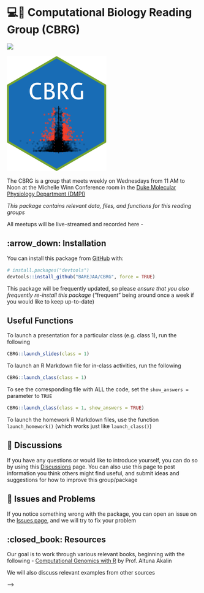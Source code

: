<!-- README.md is generated from README.Rmd. Please edit that file -->
<!-- For more info: https://usethis.r-lib.org/reference/use_readme_rmd.html -->

# :computer::pill: Computational Biology Reading Group (CBRG)

![](https://img.shields.io/badge/lifecycle-experimental-orange.svg)

<img src="inst/imgfile.png" height="300"/>

<!-- badges: start -->
<!-- badges: end -->

The CBRG is a group that meets weekly on Wednesdays from 11 AM to Noon
at the Michelle Winn Conference room in the [Duke Molecular Physiology
Department (DMPI)](https://dmpi.duke.edu)

*This package contains relevant data, files, and functions for this
reading groups*

All meetups will be live-streamed and recorded here -

## :arrow\_down: Installation

You can install this package from [GitHub](https://github.com/) with:

``` r
# install.packages("devtools")
devtools::install_github("BAREJAA/CBRG", force = TRUE)
```

This package will be frequently updated, so please *ensure that you also
frequently re-install this package* (“frequent” being around once a week
if you would like to keep up-to-date)

## Useful Functions

To launch a presentation for a particular class (e.g. class 1), run the
following

``` r
CBRG::launch_slides(class = 1)
```

To launch an R Markdown file for in-class activities, run the following

``` r
CBRG::launch_class(class = 1)
```

To see the corresponding file with ALL the code, set the
`show_answers =` parameter to `TRUE`

``` r
CBRG::launch_class(class = 1, show_answers = TRUE)
```

To launch the homework R Markdown files, use the function
`launch_homework()` (which works just like `launch_class()`)

## :mega: Discussions

If you have any questions or would like to introduce yourself, you can
do so by using this
[Discussions](https://github.com/BAREJAA/CBRG/discussions) page. You can
also use this page to post information you think others might find
useful, and submit ideas and suggestions for how to improve this
group/package

## :wrench: Issues and Problems

If you notice something wrong with the package, you can open an issue on
the [Issues page](https://github.com/BAREJAA/CBRG/issues), and we will
try to fix your problem

## :closed\_book: Resources

Our goal is to work through various relevant books, beginning with the
following - [Computational Genomics with
R](http://compgenomr.github.io/book/) by Prof. Altuna Akalin

We will also discuss relevant examples from other sources

<!-- Useful info below -->
<!-- ## Example -->
<!-- This is a basic example which shows you how to solve a common problem: -->
<!-- ```{r example} -->
<!-- library(CBRG) -->
<!-- ## basic example code -->
<!-- ``` -->
<!-- What is special about using `README.Rmd` instead of just `README.md`? You can include R chunks like so: -->
<!-- ```{r cars} -->
<!-- summary(cars) -->
<!-- ``` -->
<!-- <!-- You'll still need to render `README.Rmd` regularly, to keep `README.md` up-to-date. `devtools::build_readme()` is handy for this.  -->

–&gt; <!-- You can also embed plots, for example: -->

<!-- ```{r pressure, echo = FALSE} -->
<!-- plot(pressure) -->
<!-- ``` -->
<!-- In that case, don't forget to commit and push the resulting figure files, so they display on GitHub and CRAN. -->
